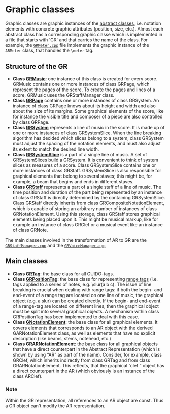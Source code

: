 # Graphic classes

Graphic classes are graphic instances of the [abstract classes](/internals/arclasses), i.e. notation elements with concrete graphic attributes (position, size, etc.). 
Almost each abstract class has a corresponding graphic classe which is implemented in a file that starts with 'GR' and that carries the name of the class. For example, the [`GRMeter.cpp`](https://github.com/grame-cncm/guidolib/blob/dev/src/engine/graphic/GRMeter.cpp) file implements the graphic instance of the `ARMeter` class, that handles the `\meter` tag.

## Structure of the GR

- **Class [GRMusic](https://github.com/grame-cncm/guidolib/blob/dev/src/engine/graphic/GRMusic.h)**: one instance of this class is created for every score. GRMusic contains one or more instances of class GRPage, which represent the pages of the score. To create the pages and lines of a score, GRMusic uses the GRStaffManager class.
- **Class [GRPage](https://github.com/grame-cncm/guidolib/blob/dev/src/engine/graphic/GRPage.h)** contains one or more instances of class GRSystem. An instance of class GRPage knows about its height and width and also about the size of its margins. Some graphical elements of the score, like for instance the visible title and composer of a piece are also controlled by class GRPage.
- **Class [GRSystem](https://github.com/grame-cncm/guidolib/blob/dev/src/engine/graphic/GRSystem.h)** represents a line of music in the score. It is made up of one or more instances of class GRSystemSlice. When the line breaking algorithm has decided which slices belong to a system, class GRSystem must adjust the spacing of the notation elements, and must also adjust its extent to match the desired line width.
- **Class [GRSystemSlice](https://github.com/grame-cncm/guidolib/blob/dev/src/engine/graphic/GRSystemSlice.h)** is a part of a single line of music. A set of GRSystemSlices build a GRSystem. It is convenient to think of system slices as measures of a score. Class GRSystemSlice contains one or more instances of class GRStaff. GRSystemSlice is also responsible for graphical elements that belong to several staves; this might be, for example, a beam that begins and ends in different staves.
- **Class [GRStaff](https://github.com/grame-cncm/guidolib/blob/dev/src/engine/graphic/GRStaff.h)** represents a part of a single staff of a line of music. The time position and duration of the part being represented by an instance of class GRStaff is directly determined by the containing GRSystemSlice. Class GRStaff directly inherits from class GRCompositeNotationElement, which is capable of storing an arbitrary number of instances of class GRNotationElement. Using this storage, class GRStaff stores graphical elements being placed upon it. This might be musical markup, like for example an instance of class GRClef or a musical event like an instance of class GRNote.

The main classes involved in the transformation of AR to GR are the 
[`GRStaffManager.cpp`](https://github.com/grame-cncm/guidolib/blob/dev/src/engine/graphic/GRStaffManager.cpp) and the 
[`GRVoiceManager.cpp`](https://github.com/grame-cncm/guidolib/blob/dev/src/engine/graphic/GRVoiceManager.cpp)


## Main classes

- **Class [GRTag](https://github.com/grame-cncm/guidolib/blob/dev/src/engine/graphic/GRTag.h)**: the base class for all GUIDO-tags. 
- **Class [GRPositionTag](https://github.com/grame-cncm/guidolib/blob/dev/src/engine/graphic/GRPositionTag.h)**: the base class for representing [range tags](https://guidodoc.grame.fr/refs/tags/) (i.e. tags applied to a series of notes, e.g. \slur(a b c). The issue of line breaking is crucial when dealing with range tags: if both the begin- and end-event of a range tag are located on one line of music, the graphical object (e.g. a slur) can be created directly. If the begin- and end-event of a range-tag are located on different lines, then the graphical object must be split into several graphical objects. A mechanism within class GRPositionTag has been implemented to deal with this case.
- **Class [GNotationElement](https://github.com/grame-cncm/guidolib/blob/dev/src/engine/graphic/GNotationElement.h)**: the base class for all graphical elements. It covers elements that corresponds to an AR object with the derived GARNotationElement class, as well as elements that have no explicit description (like beams, stems, notehead, etc.)
- **Class [GRARNotationElement](https://github.com/grame-cncm/guidolib/blob/dev/src/engine/graphic/GRARNotationElement.h)**: the base class for all graphical objects that have a direct counterpart in the Abstract Representation (which is shown by using “AR” as part of the name). Consider, for example, class GRClef, which inherits indirectly from class GRTag and from class GRARNotationElement. This reflects, that the graphical “clef ” object has a direct counterpart in the AR (which obviously is an instance of the class ARClef).

### Note
Within the GR representation, all references to an AR object are const. Thus a GR object can't modify the AR representation.
